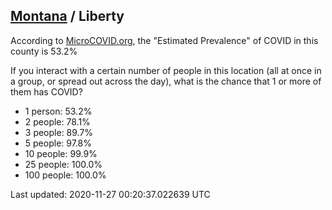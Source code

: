 
## [Montana](/united-states/montana) / Liberty

According to [MicroCOVID.org](http://microcovid.org),
the "Estimated Prevalence" of COVID in this county is 53.2%

If you interact with a certain number of people in this location
(all at once in a group, or spread out across the day), what is the chance that
1 or more of them has COVID?

- 1 person: 53.2%
- 2 people: 78.1%
- 3 people: 89.7%
- 5 people: 97.8%
- 10 people: 99.9%
- 25 people: 100.0%
- 100 people: 100.0%

Last updated: 2020-11-27 00:20:37.022639 UTC

